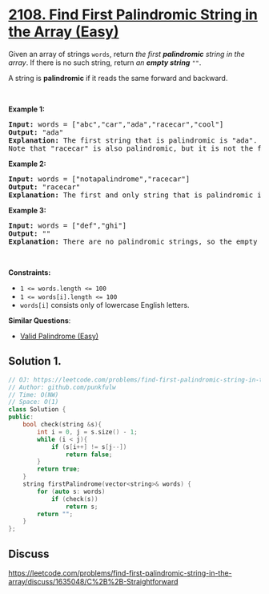 # [2108. Find First Palindromic String in the Array (Easy)](https://leetcode.com/problems/find-first-palindromic-string-in-the-array/)

<p>Given an array of strings <code>words</code>, return <em>the first <strong>palindromic</strong> string in the array</em>. If there is no such string, return <em>an <strong>empty string</strong> </em><code>""</code>.</p>

<p>A string is <strong>palindromic</strong> if it reads the same forward and backward.</p>

<p>&nbsp;</p>
<p><strong>Example 1:</strong></p>

<pre><strong>Input:</strong> words = ["abc","car","ada","racecar","cool"]
<strong>Output:</strong> "ada"
<strong>Explanation:</strong> The first string that is palindromic is "ada".
Note that "racecar" is also palindromic, but it is not the first.
</pre>

<p><strong>Example 2:</strong></p>

<pre><strong>Input:</strong> words = ["notapalindrome","racecar"]
<strong>Output:</strong> "racecar"
<strong>Explanation:</strong> The first and only string that is palindromic is "racecar".
</pre>

<p><strong>Example 3:</strong></p>

<pre><strong>Input:</strong> words = ["def","ghi"]
<strong>Output:</strong> ""
<strong>Explanation:</strong> There are no palindromic strings, so the empty string is returned.
</pre>

<p>&nbsp;</p>
<p><strong>Constraints:</strong></p>

<ul>
	<li><code>1 &lt;= words.length &lt;= 100</code></li>
	<li><code>1 &lt;= words[i].length &lt;= 100</code></li>
	<li><code>words[i]</code> consists only of lowercase English letters.</li>
</ul>


**Similar Questions**:
* [Valid Palindrome (Easy)](https://leetcode.com/problems/valid-palindrome/)

## Solution 1.

```cpp
// OJ: https://leetcode.com/problems/find-first-palindromic-string-in-the-array/
// Author: github.com/punkfulw
// Time: O(NW)
// Space: O(1)
class Solution {
public:
    bool check(string &s){
        int i = 0, j = s.size() - 1;
        while (i < j){
            if (s[i++] != s[j--])
                return false;
        }
        return true;
    }
    string firstPalindrome(vector<string>& words) {
        for (auto s: words)
            if (check(s))
                return s;
        return "";
    }
};
```


## Discuss

https://leetcode.com/problems/find-first-palindromic-string-in-the-array/discuss/1635048/C%2B%2B-Straightforward
